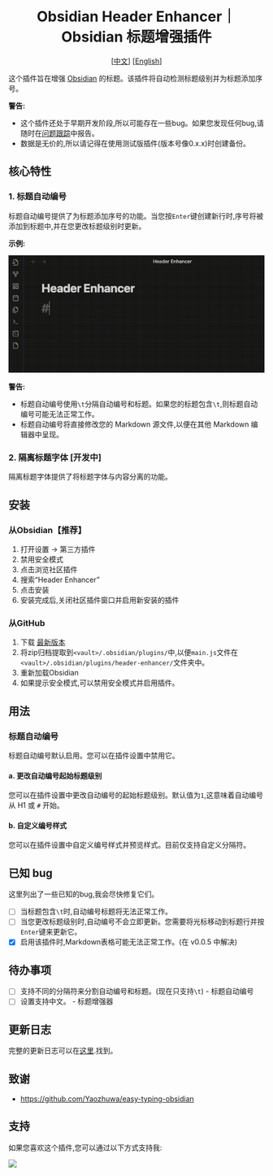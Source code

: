 <h1 align="center">Obsidian Header Enhancer｜Obsidian 标题增强插件</h1>
<div align="center">

[[中文](./README.zh.md)] [[English](./README.md)]

</div>

这个插件旨在增强 [Obsidian](https://obsidian.md) 的标题。该插件将自动检测标题级别并为标题添加序号。

**警告:**
- 这个插件还处于早期开发阶段,所以可能存在一些bug。如果您发现任何bug,请随时在[问题跟踪](https://github.com/HoBeedzc/obsidian-header-enhancer-plugin/issues)中报告。
- 数据是无价的,所以请记得在使用测试版插件(版本号像0.x.x)时创建备份。

## 核心特性

### 1. 标题自动编号
标题自动编号提供了为标题添加序号的功能。当您按`Enter`键创建新行时,序号将被添加到标题中,并在您更改标题级别时更新。

**示例:**

![](./doc/header-auto-numbering-example.gif)

**警告:**
- 标题自动编号使用`\t`分隔自动编号和标题。如果您的标题包含`\t`,则标题自动编号可能无法正常工作。  
- 标题自动编号将直接修改您的 Markdown 源文件,以便在其他 Markdown 编辑器中呈现。

### 2. 隔离标题字体 [开发中]
隔离标题字体提供了将标题字体与内容分离的功能。

## 安装

### 从Obsidian【推荐】
1. 打开设置 -> 第三方插件
2. 禁用安全模式 
3. 点击浏览社区插件
4. 搜索“Header Enhancer”
5. 点击安装
6. 安装完成后,关闭社区插件窗口并启用新安装的插件

### 从GitHub
1. 下载 [最新版本](https://github.com/HoBeedzc/obsidian-header-enhancer-plugin/releases/latest)
2. 将zip归档提取到`<vault>/.obsidian/plugins/`中,以便`main.js`文件在`<vault>/.obsidian/plugins/header-enhancer/`文件夹中。
3. 重新加载Obsidian
4. 如果提示安全模式,可以禁用安全模式并启用插件。

## 用法
### 标题自动编号
标题自动编号默认启用。您可以在插件设置中禁用它。

#### a. 更改自动编号起始标题级别  
您可以在插件设置中更改自动编号的起始标题级别。默认值为`1`,这意味着自动编号从 H1 或 `#` 开始。

#### b. 自定义编号样式
您可以在插件设置中自定义编号样式并预览样式。目前仅支持自定义分隔符。

## 已知 bug
这里列出了一些已知的bug,我会尽快修复它们。
- [ ] 当标题包含`\t`时,自动编号标题将无法正常工作。
- [ ] 当您更改标题级别时,自动编号不会立即更新。您需要将光标移动到标题行并按`Enter`键来更新它。  
- [x] 启用该插件时,Markdown表格可能无法正常工作。(在 v0.0.5 中解决)

## 待办事项
- [ ] 支持不同的分隔符来分割自动编号和标题。(现在只支持`\t`) - 标题自动编号
- [ ] 设置支持中文。 - 标题增强器

## 更新日志
完整的更新日志可以在[这里](./doc/changelog.md).找到。

## 致谢
- https://github.com/Yaozhuwa/easy-typing-obsidian

## 支持
如果您喜欢这个插件,您可以通过以下方式支持我:

<a href="https://bmc.link/hobee"><img src="https://img.buymeacoffee.com/button-api/?text=请我喝杯咖啡&emoji=&slug=hobee&button_colour=FFDD00&font_colour=000000&font_family=Cookie&outline_colour=000000&coffee_colour=ffffff" /></a>
